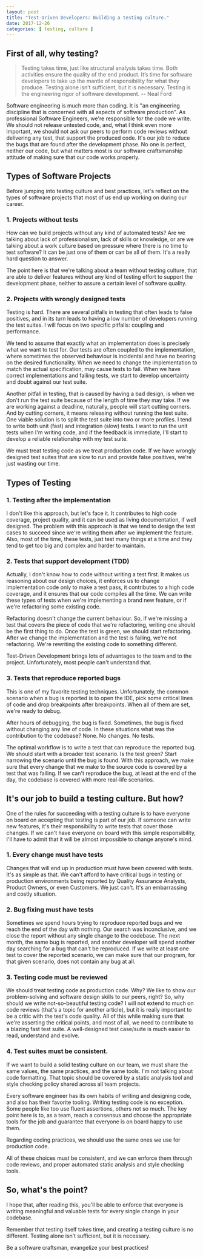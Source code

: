 ```yaml
---
layout: post
title: "Test-Driven Developers: Building a testing culture."
date: 2017-12-26
categories: [ testing, culture ]
---
```


## First of all, why testing?

> Testing takes time, just like structural analysis takes time. Both activities
> ensure the quality of the end product. It’s time for software developers to take
> up the mantle of responsibility for what they produce. Testing alone isn’t
> sufficient, but it is necessary. Testing is the engineering rigor of software development. -- Neal Ford

Software engineering is much more than coding. It is "an engineering discipline
that is concerned with all aspects of software production". As professional
Software Engineers, we're responsible for the code we write. We should not
release untested code, and, what I think even more important, we should not ask
our peers to perform code reviews without delivering any test, that support the
produced code. It's our job to reduce the bugs that are found after the
development phase. No one is perfect, neither our code, but what matters most is
our software craftsmanship attitude of making sure that our code works properly.

## Types of Software Projects

Before jumping into testing culture and best practices, let's reflect on the
types of software projects that most of us end up working on during our career.

### 1. Projects without tests

How can we build projects without any kind of automated tests? Are we talking
about lack of professionalism, lack of skills or knowledge, or are we talking
about a work culture based on pressure where there is no time to test software?
It can be just one of them or can be all of them. It's a really hard question
to answer.

The point here is that we're talking about a team without testing culture, that
are able to deliver features without any kind of testing effort to support the
development phase, neither to assure a certain level of software quality.

### 2. Projects with wrongly designed tests

Testing is hard. There are several pitfalls in testing that often leads to false
positives, and in its turn leads to having a low number of developers running
the test suites. I will focus on two specific pitfalls: coupling and performance.

We tend to assume that exactly what an implementation does is precisely what we
want to test for. Our tests are often coupled to the implementation, where
sometimes the observed behaviour is incidental and have no bearing on the
desired functionality. When we need to change the implementation to match the
actual specification, may cause tests to fail. When we have correct
implementations and failing tests, we start to develop uncertainty and doubt
against our test suite.

Another pitfall in testing, that is caused by having a bad design, is when we
don't run the test suite because of the length of time they may take. If we are
working against a deadline, naturally, people will start cutting corners. And
by cutting corners, it means releasing without running the test suite. One
viable solution is to split the test suite into two or more profiles. I tend to
write both unit (fast) and integration (slow) tests. I want to run the unit
tests when I'm writing code, and if the feedback is immediate, I'll start to
develop a reliable relationship with my test suite.

We must treat testing code as we treat production code. If we have wrongly
designed test suites that are slow to run and provide false positives, we're
just wasting our time.

## Types of Testing

### 1. Testing after the implementation

I don't like this approach, but let's face it. It contributes to high code
coverage, project quality, and it can be used as living documentation, if well
designed. The problem with this approach is that we tend to design the test
cases to succeed since we're writing them after we implement the feature.
Also, most of the time, these tests, just test many things at a time and
they tend to get too big and complex and harder to maintain.

### 2. Tests that support development (TDD)

Actually, I don't know how to code without writing a test first. It makes us
reasoning about our design choices, it enforces us to change implementation
code only to make a test pass, it contributes to a high code coverage, and it
ensures that our code compiles all the time. We can write these types of tests
when we're implementing a brand new feature, or if we're refactoring some
existing code.

Refactoring doesn't change the current behaviour. So, if we're missing a test
that covers the piece of code that we're refactoring, writing one should be the
first thing to do. Once the test is green, we should start refactoring. After
we change the implementation and the test is failing, we're not refactoring.
We're rewriting the existing code to something different.

Test-Driven Development brings lots of advantages to the team and to the
project. Unfortunately, most people can't understand that.

### 3. Tests that reproduce reported bugs

This is one of my favorite testing techniques. Unfortunately, the common
scenario when a bug is reported is to open the IDE, pick some critical lines of
code and drop breakpoints after breakpoints. When all of them are set, we're
ready to debug.

After hours of debugging, the bug is fixed. Sometimes, the bug is fixed without
changing any line of code. In these situations what was the contribution to the codebase? None. No changes. No tests.

The optimal workflow is to write a test that can reproduce the reported bug.
We should start with a broader test scenario. Is the test green? Start
narrowing the scenario until the bug is found. With this approach, we make sure
that every change that we make to the source code is covered by a test that was failing. If we can't reproduce the bug,
at least at the end of the day, the
codebase is covered with more real-life scenarios.

## It's our job to build a testing culture. But how?

One of the rules for succeeding with a testing culture is to have everyone on
board on accepting that testing is part of our job. If someone can write new
features, it's their responsibility to write tests that cover those changes.
If we can't have everyone on board with this simple responsibility, I'll have
to admit that it will be almost impossible to change anyone's mind.

### 1. Every change must have tests

Changes that will end up in production must have been covered with tests.
It's as simple as that. We can't afford to have critical bugs in testing
or production environments being reported by Quality Assurance Analysts,
Product Owners, or even Customers. We just can't. It's an embarrassing and
costly situation.

### 2. Bug fixing must have tests

Sometimes we spend hours trying to reproduce reported bugs and we reach the
end of the day with nothing. Our search was inconclusive, and we close the
report without any single change to the codebase. The next month, the same
bug is reported, and another developer will spend another day searching for
a bug that can't be reproduced. If we write at least one test to cover the
reported scenario, we can make sure that our program, for that given scenario,
does not contain any bug at all.

### 3. Testing code must be reviewed

We should treat testing code as production code. Why? We like to show our
problem-solving and software design skills to our peers, right? So, why should
we write not-so-beautiful testing code? I will not extend to much on code
reviews (that's a topic for another article), but it is really important to be
a critic with the test's code quality. All of this while making sure that we're
asserting the critical points, and most of all, we need to contribute to a
blazing fast test suite. A well-designed test case/suite is much easier to
read, understand and evolve.

### 4. Test suites must be consistent.

If we want to build a solid testing culture on our team, we must share the same
values, the same practices, and the same tools. I'm not talking about code
formatting. That topic should be covered by a static analysis tool and style
checking policy shared across all team projects.

Every software engineer has its own habits of writing and designing code,
and also has their favorite tooling. Writing testing code is no exception.
Some people like too use fluent assertions, others not so much. The key point
here is to, as a team, reach a consensus and choose the appropriate tools for
the job and guarantee that everyone is on board happy to use them.

Regarding coding practices, we should use the same ones we use for production
code.

All of these choices must be consistent, and we can enforce them through
code reviews, and proper automated static analysis and style checking tools.

## So, what's the point?

I hope that, after reading this, you'll be able to enforce that everyone is
writing meaningful and valuable tests for every single change in your codebase.

Remember that testing itself takes time, and creating a testing culture is no
different. Testing alone isn’t sufficient, but it is necessary.

Be a software craftsman, evangelize your best practices!
